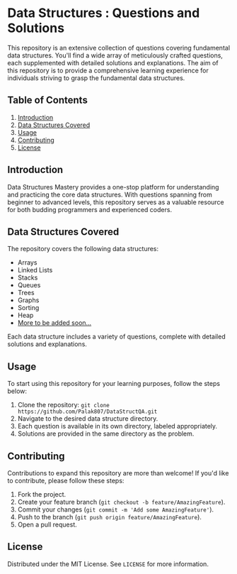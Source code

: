 # Data Structures : Questions and Solutions 

This repository is an extensive collection of questions covering fundamental data structures. You'll find a wide array of meticulously crafted questions, each supplemented with detailed solutions and explanations. The aim of this repository is to provide a comprehensive learning experience for individuals striving to grasp the fundamental data structures.

## Table of Contents

1. [Introduction](#introduction)
2. [Data Structures Covered](#data-structures-covered)
3. [Usage](#usage)
4. [Contributing](#contributing)
5. [License](#license)

## Introduction

Data Structures Mastery provides a one-stop platform for understanding and practicing the core data structures. With questions spanning from beginner to advanced levels, this repository serves as a valuable resource for both budding programmers and experienced coders. 

## Data Structures Covered

The repository covers the following data structures:

- Arrays
- Linked Lists
- Stacks
- Queues
- Trees
- Graphs
- Sorting
- Heap
- [More to be added soon...](#contributing)

Each data structure includes a variety of questions, complete with detailed solutions and explanations.

## Usage

To start using this repository for your learning purposes, follow the steps below:

1. Clone the repository: `git clone https://github.com/Palak807/DataStructQA.git`
2. Navigate to the desired data structure directory.
3. Each question is available in its own directory, labeled appropriately.
4. Solutions are provided in the same directory as the problem.

## Contributing

Contributions to expand this repository are more than welcome! If you'd like to contribute, please follow these steps:

1. Fork the project.
2. Create your feature branch (`git checkout -b feature/AmazingFeature`).
3. Commit your changes (`git commit -m 'Add some AmazingFeature'`).
4. Push to the branch (`git push origin feature/AmazingFeature`).
5. Open a pull request.

## License

Distributed under the MIT License. See `LICENSE` for more information.
